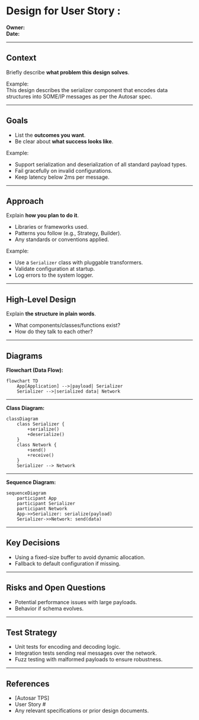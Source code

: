 # Design for User Story <ID>: <Short Title>

**Owner:** <Your Name>  
**Date:** <YYYY-MM-DD>

---

## Context

Briefly describe **what problem this design solves**.

Example:  
This design describes the serializer component that encodes data structures into SOME/IP messages as per the Autosar spec.

---

## Goals

- List the **outcomes you want**.
- Be clear about **what success looks like**.

Example:
- Support serialization and deserialization of all standard payload types.
- Fail gracefully on invalid configurations.
- Keep latency below 2ms per message.

---

## Approach

Explain **how you plan to do it**.

- Libraries or frameworks used.
- Patterns you follow (e.g., Strategy, Builder).
- Any standards or conventions applied.

Example:
- Use a `Serializer` class with pluggable transformers.
- Validate configuration at startup.
- Log errors to the system logger.

---

## High-Level Design

Explain **the structure in plain words**.

- What components/classes/functions exist?
- How do they talk to each other?

---

## Diagrams

**Flowchart (Data Flow):**

```mermaid
flowchart TD
    App[Application] -->|payload| Serializer
    Serializer -->|serialized data| Network
```
---

**Class Diagram:**
```mermaid
classDiagram
    class Serializer {
        +serialize()
        +deserialize()
    }
    class Network {
        +send()
        +receive()
    }
    Serializer --> Network
```
---

**Sequence Diagram:**
```mermaid
sequenceDiagram
    participant App
    participant Serializer
    participant Network
    App->>Serializer: serialize(payload)
    Serializer->>Network: send(data)
```
---

## Key Decisions

- Using a fixed-size buffer to avoid dynamic allocation.
- Fallback to default configuration if missing.

---

## Risks and Open Questions

- Potential performance issues with large payloads.
- Behavior if schema evolves.

---

## Test Strategy

- Unit tests for encoding and decoding logic.
- Integration tests sending real messages over the network.
- Fuzz testing with malformed payloads to ensure robustness.

---

## References

- [Autosar TPS]
- User Story #<ID>
- Any relevant specifications or prior design documents.
